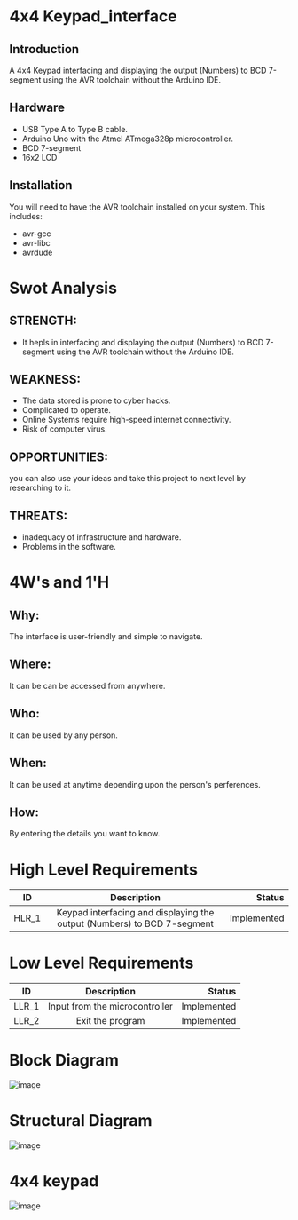 4x4 Keypad_interface
================

Introduction
------------
A 4x4 Keypad interfacing and displaying the output (Numbers) to BCD 7-segment using the AVR toolchain without the Arduino IDE.

Hardware
--------
* USB Type A to Type B cable.
* Arduino Uno with the Atmel ATmega328p microcontroller.
* BCD 7-segment
* 16x2 LCD

Installation
------------
You will need to have the AVR toolchain installed on your system. This includes:
* avr-gcc
* avr-libc
* avrdude

# Swot Analysis
## STRENGTH:
*  It hepls in interfacing and displaying the output (Numbers) to BCD 7-segment using the AVR toolchain without the Arduino IDE.
## WEAKNESS:
* The data stored is prone to cyber hacks.
* Complicated to operate.
* Online Systems require high-speed internet connectivity.
* Risk of computer virus.

## OPPORTUNITIES:
you can also use your ideas and take this project to next level by researching to it.

## THREATS:
 * inadequacy of infrastructure and hardware.
 * Problems in the software.

# 4W's and 1'H
## Why:
The interface is user-friendly and simple to navigate.
## Where:
It can be can be accessed from anywhere.
## Who:
It can be used by any person.
## When:
It can be used at anytime depending upon the person's perferences.
## How:
By entering the details you want to know.

# High Level Requirements
| ID   |      Description     |  Status |
|----------|:-------------:|------:|
| HLR_1 |  Keypad interfacing and displaying the output (Numbers) to BCD 7-segment   | Implemented  |

# Low Level Requirements
| ID   |      Description     |  Status |
|----------|:-------------:|------:|
| LLR_1 |  Input from the microcontroller  | Implemented  |
| LLR_2 |  Exit the program  | Implemented  |

 # Block Diagram

![image](https://user-images.githubusercontent.com/94232050/143987743-c6fe7738-1d1a-4547-84f7-09a1cea00ec7.png)

# Structural Diagram

![image](https://user-images.githubusercontent.com/94232050/144357986-ae08e8ad-7151-4612-b2df-1554290aa0a6.png)

# 4x4 keypad

![image](https://user-images.githubusercontent.com/94232050/144358571-a3caa68f-8ee7-4a72-9949-623b5c346865.png)


